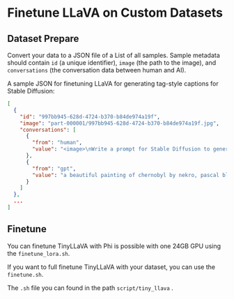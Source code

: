 # Finetune LLaVA on Custom Datasets

## Dataset Prepare

Convert your data to a JSON file of a List of all samples. Sample metadata should contain `id` (a unique identifier), `image` (the path to the image), and `conversations` (the conversation data between human and AI).

A sample JSON for finetuning LLaVA for generating tag-style captions for Stable Diffusion:

```json
[
  {
    "id": "997bb945-628d-4724-b370-b84de974a19f",
    "image": "part-000001/997bb945-628d-4724-b370-b84de974a19f.jpg",
    "conversations": [
      {
        "from": "human",
        "value": "<image>\nWrite a prompt for Stable Diffusion to generate this image."
      },
      {
        "from": "gpt",
        "value": "a beautiful painting of chernobyl by nekro, pascal blanche, john harris, greg rutkowski, sin jong hun, moebius, simon stalenhag. in style of cg art. ray tracing. cel shading. hyper detailed. realistic. ue 5. maya. octane render. "
      }
    ]
  },
  ...
]
```

## Finetune

You can finetune TinyLLaVA with Phi is possible with one 24GB GPU using the `finetune_lora.sh`. 

If you want to full finetune TinyLLaVA with your dataset, you can use the `finetune.sh`. 

The `.sh` file you can found in the path `script/tiny_llava` .



